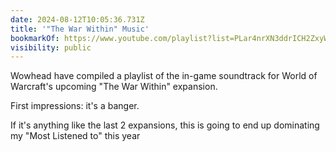 ```yaml
---
date: 2024-08-12T10:05:36.731Z
title: '"The War Within" Music'
bookmarkOf: https://www.youtube.com/playlist?list=PLar4nrXN3ddrICH2ZxyWW46L2rYQHUSrv
visibility: public
---
```


Wowhead have compiled a playlist of the in-game soundtrack for World of Warcraft's upcoming "The War Within" expansion.

First impressions: it's a banger.

If it's anything like the last 2 expansions, this is going to end up dominating my "Most Listened to" this year
